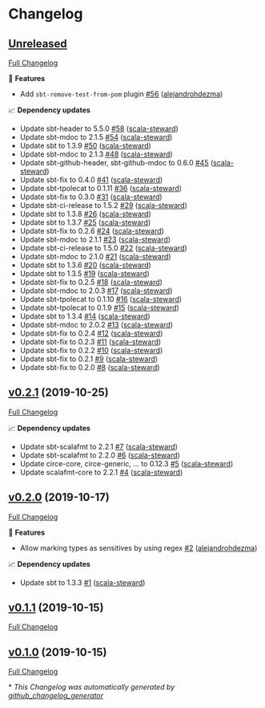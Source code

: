 # Changelog

## [Unreleased](https://github.com/alejandrohdezma/sensitive-strings/tree/HEAD)

[Full Changelog](https://github.com/alejandrohdezma/sensitive-strings/compare/v0.2.1...HEAD)

🚀 **Features**

- Add `sbt-remove-test-from-pom` plugin [\#56](https://github.com/alejandrohdezma/sensitive-strings/pull/56) ([alejandrohdezma](https://github.com/alejandrohdezma))

📈 **Dependency updates**

- Update sbt-header to 5.5.0 [\#58](https://github.com/alejandrohdezma/sensitive-strings/pull/58) ([scala-steward](https://github.com/scala-steward))
- Update sbt-mdoc to 2.1.5 [\#54](https://github.com/alejandrohdezma/sensitive-strings/pull/54) ([scala-steward](https://github.com/scala-steward))
- Update sbt to 1.3.9 [\#50](https://github.com/alejandrohdezma/sensitive-strings/pull/50) ([scala-steward](https://github.com/scala-steward))
- Update sbt-mdoc to 2.1.3 [\#48](https://github.com/alejandrohdezma/sensitive-strings/pull/48) ([scala-steward](https://github.com/scala-steward))
- Update sbt-github-header, sbt-github-mdoc to 0.6.0 [\#45](https://github.com/alejandrohdezma/sensitive-strings/pull/45) ([scala-steward](https://github.com/scala-steward))
- Update sbt-fix to 0.4.0 [\#41](https://github.com/alejandrohdezma/sensitive-strings/pull/41) ([scala-steward](https://github.com/scala-steward))
- Update sbt-tpolecat to 0.1.11 [\#36](https://github.com/alejandrohdezma/sensitive-strings/pull/36) ([scala-steward](https://github.com/scala-steward))
- Update sbt-fix to 0.3.0 [\#31](https://github.com/alejandrohdezma/sensitive-strings/pull/31) ([scala-steward](https://github.com/scala-steward))
- Update sbt-ci-release to 1.5.2 [\#29](https://github.com/alejandrohdezma/sensitive-strings/pull/29) ([scala-steward](https://github.com/scala-steward))
- Update sbt to 1.3.8 [\#26](https://github.com/alejandrohdezma/sensitive-strings/pull/26) ([scala-steward](https://github.com/scala-steward))
- Update sbt to 1.3.7 [\#25](https://github.com/alejandrohdezma/sensitive-strings/pull/25) ([scala-steward](https://github.com/scala-steward))
- Update sbt-fix to 0.2.6 [\#24](https://github.com/alejandrohdezma/sensitive-strings/pull/24) ([scala-steward](https://github.com/scala-steward))
- Update sbt-mdoc to 2.1.1 [\#23](https://github.com/alejandrohdezma/sensitive-strings/pull/23) ([scala-steward](https://github.com/scala-steward))
- Update sbt-ci-release to 1.5.0 [\#22](https://github.com/alejandrohdezma/sensitive-strings/pull/22) ([scala-steward](https://github.com/scala-steward))
- Update sbt-mdoc to 2.1.0 [\#21](https://github.com/alejandrohdezma/sensitive-strings/pull/21) ([scala-steward](https://github.com/scala-steward))
- Update sbt to 1.3.6 [\#20](https://github.com/alejandrohdezma/sensitive-strings/pull/20) ([scala-steward](https://github.com/scala-steward))
- Update sbt to 1.3.5 [\#19](https://github.com/alejandrohdezma/sensitive-strings/pull/19) ([scala-steward](https://github.com/scala-steward))
- Update sbt-fix to 0.2.5 [\#18](https://github.com/alejandrohdezma/sensitive-strings/pull/18) ([scala-steward](https://github.com/scala-steward))
- Update sbt-mdoc to 2.0.3 [\#17](https://github.com/alejandrohdezma/sensitive-strings/pull/17) ([scala-steward](https://github.com/scala-steward))
- Update sbt-tpolecat to 0.1.10 [\#16](https://github.com/alejandrohdezma/sensitive-strings/pull/16) ([scala-steward](https://github.com/scala-steward))
- Update sbt-tpolecat to 0.1.9 [\#15](https://github.com/alejandrohdezma/sensitive-strings/pull/15) ([scala-steward](https://github.com/scala-steward))
- Update sbt to 1.3.4 [\#14](https://github.com/alejandrohdezma/sensitive-strings/pull/14) ([scala-steward](https://github.com/scala-steward))
- Update sbt-mdoc to 2.0.2 [\#13](https://github.com/alejandrohdezma/sensitive-strings/pull/13) ([scala-steward](https://github.com/scala-steward))
- Update sbt-fix to 0.2.4 [\#12](https://github.com/alejandrohdezma/sensitive-strings/pull/12) ([scala-steward](https://github.com/scala-steward))
- Update sbt-fix to 0.2.3 [\#11](https://github.com/alejandrohdezma/sensitive-strings/pull/11) ([scala-steward](https://github.com/scala-steward))
- Update sbt-fix to 0.2.2 [\#10](https://github.com/alejandrohdezma/sensitive-strings/pull/10) ([scala-steward](https://github.com/scala-steward))
- Update sbt-fix to 0.2.1 [\#9](https://github.com/alejandrohdezma/sensitive-strings/pull/9) ([scala-steward](https://github.com/scala-steward))
- Update sbt-fix to 0.2.0 [\#8](https://github.com/alejandrohdezma/sensitive-strings/pull/8) ([scala-steward](https://github.com/scala-steward))

## [v0.2.1](https://github.com/alejandrohdezma/sensitive-strings/tree/v0.2.1) (2019-10-25)

[Full Changelog](https://github.com/alejandrohdezma/sensitive-strings/compare/v0.2.0...v0.2.1)

📈 **Dependency updates**

- Update sbt-scalafmt to 2.2.1 [\#7](https://github.com/alejandrohdezma/sensitive-strings/pull/7) ([scala-steward](https://github.com/scala-steward))
- Update sbt-scalafmt to 2.2.0 [\#6](https://github.com/alejandrohdezma/sensitive-strings/pull/6) ([scala-steward](https://github.com/scala-steward))
- Update circe-core, circe-generic, ... to 0.12.3 [\#5](https://github.com/alejandrohdezma/sensitive-strings/pull/5) ([scala-steward](https://github.com/scala-steward))
- Update scalafmt-core to 2.2.1 [\#4](https://github.com/alejandrohdezma/sensitive-strings/pull/4) ([scala-steward](https://github.com/scala-steward))

## [v0.2.0](https://github.com/alejandrohdezma/sensitive-strings/tree/v0.2.0) (2019-10-17)

[Full Changelog](https://github.com/alejandrohdezma/sensitive-strings/compare/v0.1.1...v0.2.0)

🚀 **Features**

- Allow marking types as sensitives by using regex [\#2](https://github.com/alejandrohdezma/sensitive-strings/pull/2) ([alejandrohdezma](https://github.com/alejandrohdezma))

📈 **Dependency updates**

- Update sbt to 1.3.3 [\#1](https://github.com/alejandrohdezma/sensitive-strings/pull/1) ([scala-steward](https://github.com/scala-steward))

## [v0.1.1](https://github.com/alejandrohdezma/sensitive-strings/tree/v0.1.1) (2019-10-15)

[Full Changelog](https://github.com/alejandrohdezma/sensitive-strings/compare/v0.1.0...v0.1.1)

## [v0.1.0](https://github.com/alejandrohdezma/sensitive-strings/tree/v0.1.0) (2019-10-15)

[Full Changelog](https://github.com/alejandrohdezma/sensitive-strings/compare/a96417fc8bf76d19db04b840db96abc26fced138...v0.1.0)



\* *This Changelog was automatically generated by [github_changelog_generator](https://github.com/github-changelog-generator/github-changelog-generator)*
